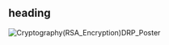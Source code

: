 ## heading
![Cryptography(RSA_Encryption)DRP_Poster](https://user-images.githubusercontent.com/90649716/169734625-938e50c9-d047-439d-8757-9b50b9051d2a.png)
